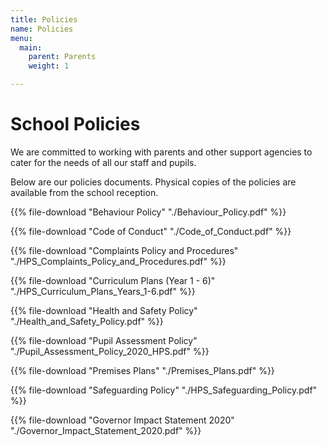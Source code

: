 ```yaml
---
title: Policies
name: Policies
menu:
  main:
    parent: Parents
    weight: 1

---
```

# School Policies

We are committed to working with parents and other support agencies to cater for the needs of all our staff and pupils.

Below are our policies documents. Physical copies of the policies are available from the school reception.

{{% file-download "Behaviour Policy" "./Behaviour_Policy.pdf" %}}

{{% file-download "Code of Conduct" "./Code_of_Conduct.pdf" %}}

{{% file-download "Complaints Policy and Procedures" "./HPS_Complaints_Policy_and_Procedures.pdf" %}}

{{% file-download "Curriculum Plans (Year 1 - 6)" "./HPS_Curriculum_Plans_Years_1-6.pdf" %}}

{{% file-download "Health and Safety Policy" "./Health_and_Safety_Policy.pdf" %}}

{{% file-download "Pupil Assessment Policy" "./Pupil_Assessment_Policy_2020_HPS.pdf" %}}

{{% file-download "Premises Plans" "./Premises_Plans.pdf" %}}

{{% file-download "Safeguarding Policy" "./HPS_Safeguarding_Policy.pdf" %}}

{{% file-download "Governor Impact Statement 2020" "./Governor_Impact_Statement_2020.pdf" %}}
